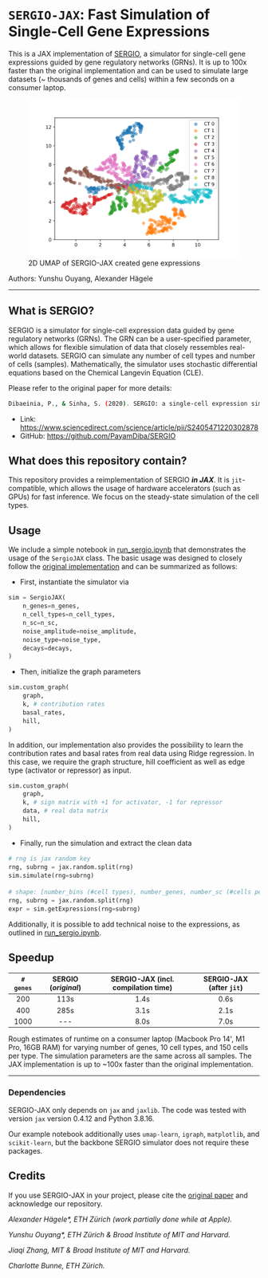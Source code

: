 # `SERGIO-JAX`: Fast Simulation of Single-Cell Gene Expressions

This is a JAX implementation of [SERGIO](https://www.sciencedirect.com/science/article/pii/S2405471220302878), a simulator for single-cell gene expressions guided by gene regulatory networks (GRNs). It is up to 100x faster than the original implementation and can be used to simulate large datasets (~ thousands of genes and cells) within a few seconds on a consumer laptop.

<p align="center">
    <figure>
      <img src="sergio_umap.svg" alt="2D UMAP of SERGIO-JAX created gene expressions">
      <figcaption>2D UMAP of SERGIO-JAX created gene expressions</figcaption>
    </figure>
</p>

Authors: Yunshu Ouyang, Alexander Hägele

---
## What is SERGIO?
SERGIO is a simulator for single-cell expression data guided by gene regulatory networks (GRNs). The GRN can be a user-specified parameter, which allows for flexible simulation of data that closely ressembles real-world datasets. SERGIO can simulate any number of cell types and number of cells (samples). Mathematically, the simulator uses stochastic differential equations based on the Chemical Langevin Equation (CLE).


Please refer to the original paper for more details:
```bash
Dibaeinia, P., & Sinha, S. (2020). SERGIO: a single-cell expression simulator guided by gene regulatory networks. Cell Systems, 11(3), 252-271.
```
* Link: https://www.sciencedirect.com/science/article/pii/S2405471220302878
* GitHub: https://github.com/PayamDiba/SERGIO

## What does this repository contain?
This repository provides a reimplementation of SERGIO ***in JAX***. It is `jit`-compatible, which allows the usage of hardware accelerators (such as GPUs) for fast inference. We focus on the steady-state simulation of the cell types.

## Usage
We include a simple notebook in [run_sergio.ipynb](run_sergio.ipynb) that demonstrates the usage of the `SergioJAX` class.
The basic usage was designed to closely follow the [original implementation](https://github.com/PayamDiba/SERGIO) and can be summarized as follows:

* First, instantiate the simulator via
```python
sim = SergioJAX(
    n_genes=n_genes,
    n_cell_types=n_cell_types,
    n_sc=n_sc,
    noise_amplitude=noise_amplitude,
    noise_type=noise_type,
    decays=decays,
)
```
* Then, initialize the graph parameters
```python
sim.custom_graph(
    graph,
    k, # contribution rates
    basal_rates,
    hill,
)
```
In addition, our implementation also provides the possibility to learn the contribution rates and basal rates from real data using Ridge regression. In this case, we require the graph structure, hill coefficient as well as edge type (activator or repressor) as input.
```python
sim.custom_graph(
    graph,
    k, # sign matrix with +1 for activator, -1 for repressor
    data, # real data matrix
    hill,
)
```
* Finally, run the simulation and extract the clean data
``` python
# rng is jax random key
rng, subrng = jax.random.split(rng)
sim.simulate(rng=subrng)

# shape: [number_bins (#cell types), number_genes, number_sc (#cells per type)]
rng, subrng = jax.random.split(rng)
expr = sim.getExpressions(rng=subrng)
```

Additionally, it is possible to add technical noise to the expressions, as outlined in [run_sergio.ipynb](run_sergio.ipynb).

## Speedup
|   `# genes`	|  SERGIO (_original_) 	|  SERGIO-JAX (incl. compilation time) 	| SERGIO-JAX (after `jit`)  	|
|:---:	        |:---:	                |:---:	                                |:---:	                    |
|   200	        |   	113s            |   	         1.4s                   |   	   0.6s             |
|   400	        |   	285s            |   	         3.1s                   |   	    2.1s            |
|   1000	    |   	---             |   	         8.0s                   |   	    7.0s            |


Rough estimates of runtime on a consumer laptop (Macbook Pro 14', M1 Pro, 16GB RAM) for varying number of genes, 10 cell types, and 150 cells per type. The simulation parameters are the same across all samples. The JAX implementation is up to ~100x faster than the original implementation.

---
### Dependencies
SERGIO-JAX only depends on `jax` and `jaxlib`. The code was tested with version `jax` version 0.4.12 and Python 3.8.16. 

Our example notebook additionally uses `umap-learn`, `igraph`, `matplotlib`, and `scikit-learn`, but the backbone SERGIO simulator does not require these packages.


## Credits
If you use SERGIO-JAX in your project, please cite the [original paper](https://www.sciencedirect.com/science/article/pii/S2405471220302878) and acknowledge our repository.

_Alexander Hägele*, ETH Zürich (work partially done while at Apple)._

_Yunshu Ouyang*, ETH Zürich & Broad Institute of MIT and Harvard._

_Jiaqi Zhang, MIT & Broad Institute of MIT and Harvard._

_Charlotte Bunne, ETH Zürich._
